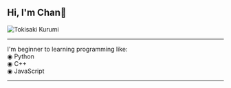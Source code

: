 ## Hi, I'm Chan👋
![Tokisaki Kurumi](https://media3.giphy.com/media/v1.Y2lkPTc5MGI3NjExNG85dnJ1aGN1Nnl5dGRjbDhhZWg5MGY4Z2J4MWlqMWp3cmZqeTRiNyZlcD12MV9pbnRlcm5hbF9naWZfYnlfaWQmY3Q9Zw/QPGLpURMg7K5a/giphy.gif)
_______________________________________________

I'm beginner to learning programming like:  
◉ Python  
◉ C++  
◉ JavaScript
_______________________________________________
<!--
**FlosChan/floschan** is a ✨ _special_ ✨ repository because its `README.md` (this file) appears on your GitHub profile.

Here are some ideas to get you started:

- 🔭 I’m currently working on ...
- 🌱 I’m currently learning ...
- 👯 I’m looking to collaborate on ...
- 🤔 I’m looking for help with ...
- 💬 Ask me about ...
- 📫 How to reach me: ...
- 😄 Pronouns: ...
- ⚡ Fun fact: ...
-->
